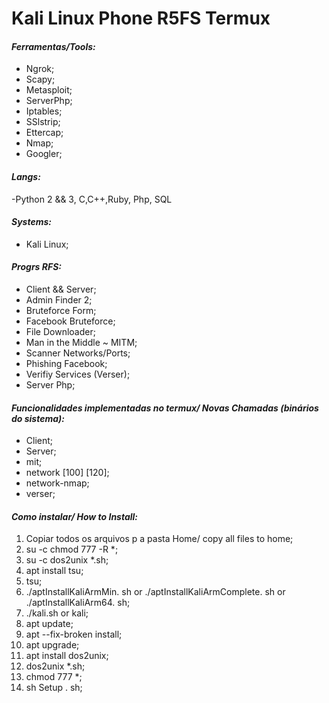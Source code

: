# **Kali Linux Phone R5FS Termux**
#### **_Ferramentas/Tools:_**
* Ngrok;
* Scapy;
* Metasploit;
* ServerPhp;
* Iptables;
* SSlstrip;
* Ettercap;
* Nmap;
* Googler;

#### **_Langs:_**
-Python 2 && 3, C,C++,Ruby, Php, SQL

#### **_Systems:_**
* Kali Linux;

#### **_Progrs RFS:_**
* Client && Server;
* Admin Finder 2;
* Bruteforce Form;
* Facebook Bruteforce;
* File Downloader;
* Man in the Middle ~ MITM;
* Scanner Networks/Ports;
* Phishing Facebook;
* Verifiy Services (Verser);
* Server Php;

#### **_Funcionalidades implementadas no termux/ Novas Chamadas (binários do sistema):_**
* Client;
* Server;
* mit;
* network [100] [120];
* network-nmap;
* verser;

#### **_Como instalar/ How to Install:_**
1. Copiar todos os arquivos p a pasta Home/ copy all files to home;
1. su -c chmod 777 -R *;
1. su -c dos2unix *.sh;
1. apt install tsu;
1. tsu;
1. ./aptInstallKaliArmMin. sh or ./aptInstallKaliArmComplete. sh or ./aptInstallKaliArm64. sh;
1. ./kali.sh or kali;
1. apt update;
1. apt --fix-broken install;
1. apt upgrade;
1. apt install dos2unix;
1. dos2unix *.sh;
1. chmod 777 *;
1. sh Setup . sh;

